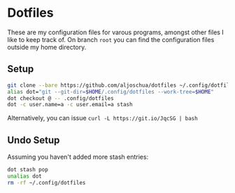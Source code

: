 # Dotfiles
These are my configuration files for varous programs, amongst other files I like to keep track of.
On branch `root` you can find the configuration files outside my home directory.
## Setup
```bash
git clone --bare https://github.com/aljoschua/dotfiles ~/.config/dotfiles
alias dot="git --git-dir=$HOME/.config/dotfiles --work-tree=$HOME"
dot checkout @ -- .config/dotfiles
dot -c user.name=a -c user.email=a stash
```
Alternatively, you can issue `curl -L https://git.io/JqcSG | bash`

## Undo Setup
Assuming you haven't added more stash entries:
```bash
dot stash pop
unalias dot
rm -rf ~/.config/dotfiles
```
